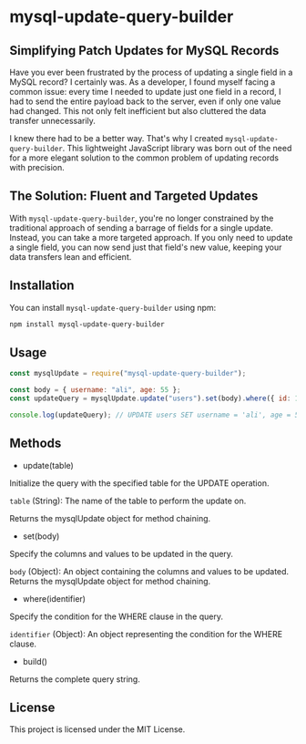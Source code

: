 # mysql-update-query-builder

## Simplifying Patch Updates for MySQL Records

Have you ever been frustrated by the process of updating a single field in a MySQL record? I certainly was. As a developer, I found myself facing a common issue: every time I needed to update just one field in a record, I had to send the entire payload back to the server, even if only one value had changed. This not only felt inefficient but also cluttered the data transfer unnecessarily.

I knew there had to be a better way. That's why I created `mysql-update-query-builder`. This lightweight JavaScript library was born out of the need for a more elegant solution to the common problem of updating records with precision.

## The Solution: Fluent and Targeted Updates

With `mysql-update-query-builder`, you're no longer constrained by the traditional approach of sending a barrage of fields for a single update. Instead, you can take a more targeted approach. If you only need to update a single field, you can now send just that field's new value, keeping your data transfers lean and efficient.

## Installation

You can install `mysql-update-query-builder` using npm:

```bash
npm install mysql-update-query-builder
```

## Usage

```js
const mysqlUpdate = require("mysql-update-query-builder");

const body = { username: "ali", age: 55 };
const updateQuery = mysqlUpdate.update("users").set(body).where({ id: 1 }).build();

console.log(updateQuery); // UPDATE users SET username = 'ali', age = 55 WHERE id = 1
```

## Methods

- update(table)

Initialize the query with the specified table for the UPDATE operation.

`table` (String): The name of the table to perform the update on.

Returns the mysqlUpdate object for method chaining.

- set(body)

Specify the columns and values to be updated in the query.

`body` (Object): An object containing the columns and values to be updated.
Returns the mysqlUpdate object for method chaining.

- where(identifier)

Specify the condition for the WHERE clause in the query.

`identifier` (Object): An object representing the condition for the WHERE clause.

- build()

Returns the complete query string.

## License

This project is licensed under the MIT License.
